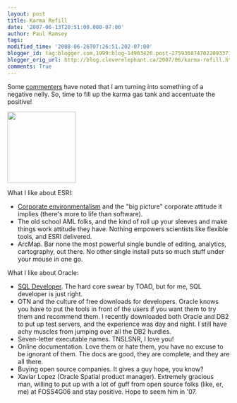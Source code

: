 ```yaml
---
layout: post
title: Karma Refill
date: '2007-06-13T20:51:00.000-07:00'
author: Paul Ramsey
tags: 
modified_time: '2008-06-26T07:26:51.202-07:00'
blogger_id: tag:blogger.com,1999:blog-14903426.post-2759368747022093371
blogger_orig_url: http://blog.cleverelephant.ca/2007/06/karma-refill.html
comments: True
---
```


Some [commenters](http://blog.cleverelephant.ca/2007/06/ow-that-stings.html#comments) have noted that I am turning into something of a negative nelly. So, time to fill up the karma gas tank and accentuate the positive!

[<img src="http://www.goodkarmafactory.com/sitebuilder/images/KarmaCop-311x322.jpg" width="155" height="161" border="0" />](http://www.goodkarmafactory.com/)

What I like about ESRI:<ul><li>[Corporate environmentalism](http://www.conservationgis.org/) and the "big picture" corporate attitude it implies (there's more to life than software).<li>The old school AML folks, and the kind of roll up your sleeves and make things work attitude they have. Nothing empowers scientists like flexible tools, and ESRI delivered.<li>ArcMap. Bar none the most powerful single bundle of editing, analytics, cartography, out there. No other single install puts so much stuff under your mouse in one go.</ul>What I like about Oracle:<ul><li>[SQL Developer](http://www.oracle.com/technology/products/database/sql_developer/). The hard core swear by TOAD, but for me, SQL developer is just right.<li>OTN and the culture of free downloads for developers. Oracle knows you have to put the tools in front of the users if you want them to try them and recommend them. I recently downloaded both Oracle and DB2 to put up test servers, and the experience was day and night.  I still have achy muscles from jumping over all the DB2 hurdles.<li>Seven-letter executable names. TNSLSNR, I love you!<li>Online documentation. Love them or hate them, you have no excuse to be ignorant of them. The docs are good, they are complete, and they are all there.<li>Buying open source companies. It gives a guy hope, you know?<li>Xaviar Lopez (Oracle Spatial product manager). Extremely gracious man, willing to put up with a lot of guff from open source folks (like, er, me) at FOSS4G06 and stay positive. Hope to seem him in '07.</ul>